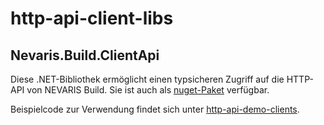 # http-api-client-libs

## Nevaris.Build.ClientApi

Diese .NET-Bibliothek ermöglicht einen typsicheren Zugriff auf die HTTP-API von NEVARIS Build. Sie ist auch als [nuget-Paket](https://www.nuget.org/packages/Nevaris.Build.ClientApi/) verfügbar.

Beispielcode zur Verwendung findet sich unter [http-api-demo-clients](https://github.com/NEVARISBausoftwareGmbH/http-api-demo-clients).
